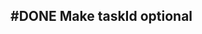 ## #DONE Make taskId optional
<!-- 
#task
created:2023-09-27T03:41:23.407Z
group:"Ungrouped Tasks"
story-id:start-a-task-without-args
task-id:f7BYQ
order:-20
-->
